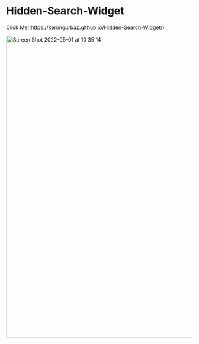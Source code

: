# Hidden-Search-Widget

Click Me!(https://kerimgurbaz.github.io/Hidden-Search-Widget/)

<img width="815" alt="Screen Shot 2022-05-01 at 10 35 14" src="https://user-images.githubusercontent.com/101603320/166138420-35f9fef2-da4f-4c6e-ad56-d53454fe051c.png">
